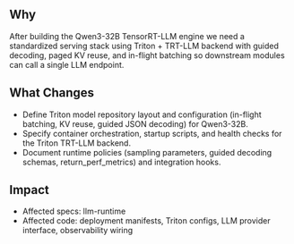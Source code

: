 ## Why
After building the Qwen3-32B TensorRT-LLM engine we need a standardized serving stack using Triton + TRT-LLM backend with guided decoding, paged KV reuse, and in-flight batching so downstream modules can call a single LLM endpoint.

## What Changes
- Define Triton model repository layout and configuration (in-flight batching, KV reuse, guided JSON decoding) for Qwen3-32B.
- Specify container orchestration, startup scripts, and health checks for the Triton TRT-LLM backend.
- Document runtime policies (sampling parameters, guided decoding schemas, return_perf_metrics) and integration hooks.

## Impact
- Affected specs: llm-runtime
- Affected code: deployment manifests, Triton configs, LLM provider interface, observability wiring

